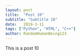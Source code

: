 ```yaml
---
layout: post
title:  "Post 10"
subtitle: "Subtitle 10"
date:   2019-3-11
tags: ["Python", "HTML", "C++"]
author: RandomHumanBeing123
---
```

This is a post 10
